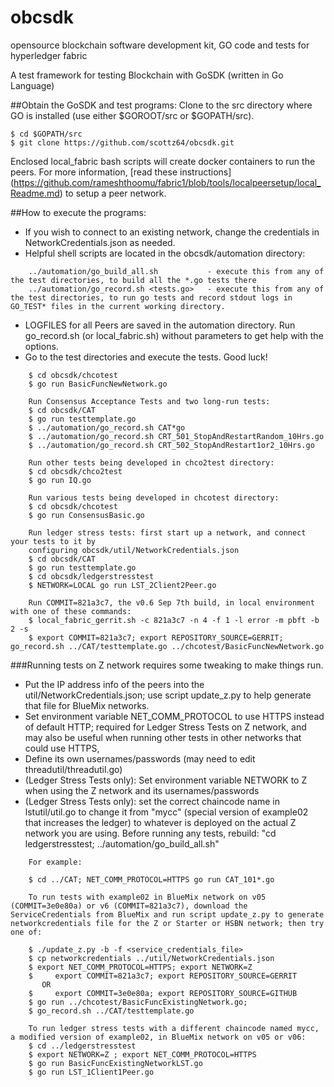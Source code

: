 # obcsdk
opensource blockchain software development kit, GO code and tests for hyperledger fabric

A test framework for testing Blockchain with GoSDK (written in Go Language)

##Obtain the GoSDK and test programs:
Clone to the src directory where GO is installed (use either $GOROOT/src or $GOPATH/src).

	$ cd $GOPATH/src
	$ git clone https://github.com/scottz64/obcsdk.git

Enclosed local_fabric bash scripts will create docker containers to run the peers.
For more information, 
[read these instructions] (https://github.com/rameshthoomu/fabric1/blob/tools/localpeersetup/local_Readme.md)
to setup a peer network.
 
##How to execute the programs:
- If you wish to connect to an existing network, change the credentials in NetworkCredentials.json as needed.
- Helpful shell scripts are located in the obcsdk/automation directory:
```
	../automation/go_build_all.sh           - execute this from any of the test directories, to build all the *.go tests there
	../automation/go_record.sh <tests.go>   - execute this from any of the test directories, to run go tests and record stdout logs in GO_TEST* files in the current working directory.
```
- LOGFILES for all Peers are saved in the automation directory. Run go_record.sh (or local_fabric.sh) without parameters to get help with the options.
- Go to the test directories and execute the tests. Good luck!
```
	$ cd obcsdk/chcotest
	$ go run BasicFuncNewNetwork.go
	 
	Run Consensus Acceptance Tests and two long-run tests:
	$ cd obcsdk/CAT
	$ go run testtemplate.go
	$ ../automation/go_record.sh CAT*go
	$ ../automation/go_record.sh CRT_501_StopAndRestartRandom_10Hrs.go
	$ ../automation/go_record.sh CRT_502_StopAndRestart1or2_10Hrs.go
	 
	Run other tests being developed in chco2test directory:
	$ cd obcsdk/chco2test
	$ go run IQ.go
	 
	Run various tests being developed in chcotest directory:
	$ cd obcsdk/chcotest
	$ go run ConsensusBasic.go
	 
	Run ledger stress tests: first start up a network, and connect your tests to it by
	configuring obcsdk/util/NetworkCredentials.json
	$ cd obcsdk/CAT
	$ go run testtemplate.go
	$ cd obcsdk/ledgerstresstest
	$ NETWORK=LOCAL go run LST_2Client2Peer.go

	Run COMMIT=821a3c7, the v0.6 Sep 7th build, in local environment with one of these commands:
	$ local_fabric_gerrit.sh -c 821a3c7 -n 4 -f 1 -l error -m pbft -b 2 -s
	$ export COMMIT=821a3c7; export REPOSITORY_SOURCE=GERRIT; go_record.sh ../CAT/testtemplate.go ../chcotest/BasicFuncNewNetwork.go
```
###Running tests on Z network requires some tweaking to make things run.
- Put the IP address info of the peers into the util/NetworkCredentials.json;
use script update_z.py to help generate that file for BlueMix networks.
- Set environment variable NET_COMM_PROTOCOL to use HTTPS instead of default HTTP;
required for Ledger Stress Tests on Z network, and may also be useful when
running other tests in other networks that could use HTTPS, 
- Define its own usernames/passwords (may need to edit threadutil/threadutil.go)
- (Ledger Stress Tests only): Set environment variable NETWORK to Z when using
the Z network and its usernames/passwords
- (Ledger Stress Tests only): set the correct chaincode name in lstutil/util.go
to change it from "mycc" (special version of example02 that increases the ledger)
to whatever is deployed on the actual Z network you are using. Before running
any tests, rebuild:  "cd ledgerstresstest; ../automation/go_build_all.sh"
```
	For example:

	$ cd ../CAT; NET_COMM_PROTOCOL=HTTPS go run CAT_101*.go

	To run tests with example02 in BlueMix network on v05 (COMMIT=3e0e80a) or v6 (COMMIT=821a3c7), download the ServiceCredentials from BlueMix and run script update_z.py to generate networkcredentials file for the Z or Starter or HSBN network; then try one of:

	$ ./update_z.py -b -f <service_credentials_file>
	$ cp networkcredentials ../util/NetworkCredentials.json
	$ export NET_COMM_PROTOCOL=HTTPS; export NETWORK=Z
	$     export COMMIT=821a3c7; export REPOSITORY_SOURCE=GERRIT
	   OR
	$     export COMMIT=3e0e80a; export REPOSITORY_SOURCE=GITHUB
	$ go run ../chcotest/BasicFuncExistingNetwork.go;
	$ go_record.sh ../CAT/testtemplate.go

	To run ledger stress tests with a different chaincode named mycc, a modified version of example02, in BlueMix network on v05 or v06:
	$ cd ../ledgerstresstest
	$ export NETWORK=Z ; export NET_COMM_PROTOCOL=HTTPS
	$ go run BasicFuncExistingNetworkLST.go
	$ go run LST_1Client1Peer.go
```
